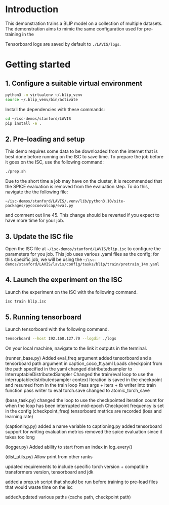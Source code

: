 # Introduction
This demonstration trains a BLIP model on a collection of multiple datasets. The demonstration aims to mimic the same configuration used for pre-training in the 

Tensorboard logs are saved by default to `./LAVIS/logs`.


# Getting started
## 1. Configure a suitable virtual environment

```bash
python3 -m virtualenv ~/.blip_venv
source ~/.blip_venv/bin/activate
```

Install the dependencies with these commands:

```bash
cd ~/isc-demos/stanford/LAVIS
pip install -e .
```

## 2. Pre-loading and setup

This demo requires some data to be downloaded from the internet that is best done before running on the ISC to save time. To prepare the job before it goes on the ISC, use the following command:

```bash
./prep.sh
```

Due to the short time a job may have on the cluster, it is recommended that the SPICE evaluation is removed from the evaluation step. To do this, navigate the the following file:
```
~/isc-demos/stanford/LAVIS/.venv/lib/python3.10/site-packages/pycocoevalcap/eval.py
```

and comment out line 45. This change should be reverted if you expect to have more time for your job.


## 3. Update the ISC file
Open the ISC file at `~/isc-demos/stanford/LAVIS/blip.isc` to configure the parameters for you job.
This job uses various .yaml files as the config; for this specific job, we will be using the `~/isc-demos/stanford/LAVIS/lavis/config/tasks/blip/train/pretrain_14m.yaml`

## 4. Launch the experiment on the ISC
Launch the experiment on the ISC with the following command.

```bash
isc train blip.isc
```

## 5. Running tensorboard
Launch tensorboard with the following command.
```bash
tensorboard --host 192.168.127.70 --logdir ./logs
```

On your local machine, navigate to the link it outputs in the terminal.

(runner_base.py)
Added eval_freq argument
added tensorboard and a tensorboard path argument in caption_coco_ft.yaml
Loads checkpoint from the path specified in the yaml
changed distributedsampler to InterruptableDistributedSampler
Changed the train/eval loop to use the interruptabledistributedsampler context
Iteration is saved in the checkpoint and resumed from in the train loop
Pass args + iters + tb writer into train function
pass writer to eval
torch.save changed to atomic_torch_save

(base_task.py)
changed the loop to use the checkpointed iteration count for when the loop has been interrupted mid-epoch
Checkpoint frequency is set in the config (checkpoint_freq)
tensorboard metrics are recorded (loss and learning rate)

(captioning.py)
added a name variable to captioning.py
added tensorboard support for writing evaluation metrics
removed the spice evaluation since it takes too long

(logger.py)
Added ability to start from an index in log_every()

(dist_utils.py)
Allow print from other ranks 

updated requirements to include specific torch version + compatible transformers version, tensorboard and jdk

added a prep.sh script that should be run before training to pre-load files that would waste time on the isc

added/updated various paths (cache path, checkpoint path)
